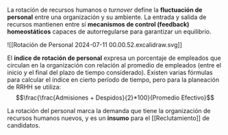 La rotación de recursos humanos o _turnover_ define la **fluctuación de personal** entre una organización y su ambiente. La entrada y salida de recursos mantienen entre sí **mecanismos de control (feedback) homeostáticos** capaces de autorregularse para garantizar un equilibrio.

![[Rotación de Personal 2024-07-11 00.00.52.excalidraw.svg]]

El **índice de rotación de personal** expresa un porcentaje de empleados que circulan en la organización con relación al promedio de empleados (entre el inicio y el final del plazo de tiempo considerado). Existen varias fórmulas para calcular el índice en cierto período de tiempo, pero para la planeación de RRHH se utiliza:
$$\frac{\frac{Admisiones + Despidos}{2}*100}{Promedio Efectivo}$$

La rotación del personal marca la demanda que tiene la organización de recursos humanos nuevos, y es un **insumo** para el [[Reclutamiento]] de candidatos.
